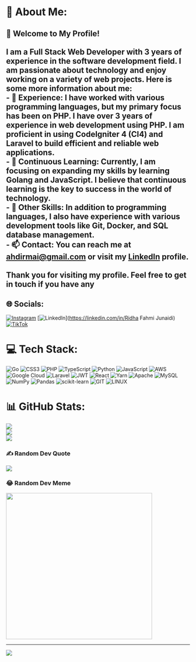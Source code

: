 # 💫 About Me:
## 👋 Welcome to My Profile!<br><br>I am a **Full Stack Web Developer** with **3 years** of experience in the software development field. I am passionate about technology and enjoy working on a variety of web projects. Here is some more information about me:<br>- 💼 **Experience**: I have worked with various programming languages, but my primary focus has been on **PHP**. I have over 3 years of experience in web development using PHP. I am proficient in using **CodeIgniter 4 (CI4)** and **Laravel** to build efficient and reliable web applications.<br>- 🌱 **Continuous Learning**: Currently, I am focusing on expanding my skills by learning **Golang** and **JavaScript**. I believe that continuous learning is the key to success in the world of technology.<br>- 🔧 **Other Skills**: In addition to programming languages, I also have experience with various development tools like Git, Docker, and SQL database management.<br>- 📫 **Contact**: You can reach me at ahdirmai@gmail.com or visit my [LinkedIn](https://www.linkedin.com/in/ridha-fahmi-junaidi-151450226/) profile.<br><br>Thank you for visiting my profile. Feel free to get in touch if you have any<br>


## 🌐 Socials:
[![Instagram](https://img.shields.io/badge/Instagram-%23E4405F.svg?logo=Instagram&logoColor=white)](https://instagram.com/ahdirmai) [![LinkedIn](https://img.shields.io/badge/LinkedIn-%230077B5.svg?logo=linkedin&logoColor=white)](https://linkedin.com/in/Ridha Fahmi Junaidi) [![TikTok](https://img.shields.io/badge/TikTok-%23000000.svg?logo=TikTok&logoColor=white)](https://tiktok.com/@ahdirmai) 

# 💻 Tech Stack:
![Go](https://img.shields.io/badge/go-%2300ADD8.svg?style=for-the-badge&logo=go&logoColor=white) ![CSS3](https://img.shields.io/badge/css3-%231572B6.svg?style=for-the-badge&logo=css3&logoColor=white) ![PHP](https://img.shields.io/badge/php-%23777BB4.svg?style=for-the-badge&logo=php&logoColor=white) ![TypeScript](https://img.shields.io/badge/typescript-%23007ACC.svg?style=for-the-badge&logo=typescript&logoColor=white) ![Python](https://img.shields.io/badge/python-3670A0?style=for-the-badge&logo=python&logoColor=ffdd54) ![JavaScript](https://img.shields.io/badge/javascript-%23323330.svg?style=for-the-badge&logo=javascript&logoColor=%23F7DF1E) ![AWS](https://img.shields.io/badge/AWS-%23FF9900.svg?style=for-the-badge&logo=amazon-aws&logoColor=white) ![Google Cloud](https://img.shields.io/badge/Google%20Cloud-%234285F4.svg?style=for-the-badge&logo=google-cloud&logoColor=white) ![Laravel](https://img.shields.io/badge/laravel-%23FF2D20.svg?style=for-the-badge&logo=laravel&logoColor=white) ![JWT](https://img.shields.io/badge/JWT-black?style=for-the-badge&logo=JSON%20web%20tokens) ![React](https://img.shields.io/badge/react-%2320232a.svg?style=for-the-badge&logo=react&logoColor=%2361DAFB) ![Yarn](https://img.shields.io/badge/yarn-%232C8EBB.svg?style=for-the-badge&logo=yarn&logoColor=white) ![Apache](https://img.shields.io/badge/apache-%23D42029.svg?style=for-the-badge&logo=apache&logoColor=white) ![MySQL](https://img.shields.io/badge/mysql-%2300f.svg?style=for-the-badge&logo=mysql&logoColor=white) ![NumPy](https://img.shields.io/badge/numpy-%23013243.svg?style=for-the-badge&logo=numpy&logoColor=white) ![Pandas](https://img.shields.io/badge/pandas-%23150458.svg?style=for-the-badge&logo=pandas&logoColor=white) ![scikit-learn](https://img.shields.io/badge/scikit--learn-%23F7931E.svg?style=for-the-badge&logo=scikit-learn&logoColor=white) ![GIT](https://img.shields.io/badge/Git-fc6d26?style=for-the-badge&logo=git&logoColor=white) ![LINUX](https://img.shields.io/badge/Linux-FCC624?style=for-the-badge&logo=linux&logoColor=black)
# 📊 GitHub Stats:
![](https://github-readme-stats.vercel.app/api?username=ahdirmai&theme=dark&hide_border=false&include_all_commits=false&count_private=false)<br/>
![](https://github-readme-streak-stats.herokuapp.com/?user=ahdirmai&theme=dark&hide_border=false)<br/>
![](https://github-readme-stats.vercel.app/api/top-langs/?username=ahdirmai&theme=dark&hide_border=false&include_all_commits=false&count_private=false&layout=compact)

### ✍️ Random Dev Quote
![](https://quotes-github-readme.vercel.app/api?type=horizontal&theme=radical)

### 😂 Random Dev Meme
<img src='https://randommeme-five.vercel.app/' style="height: 400px;"/>

---
[![](https://visitcount.itsvg.in/api?id=ahdirmai&icon=0&color=0)](https://visitcount.itsvg.in)

<!-- Proudly created with GPRM ( https://gprm.itsvg.in ) -->
